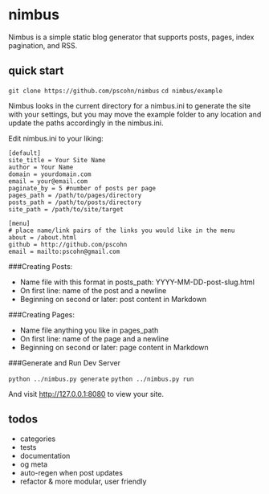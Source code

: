 # nimbus

Nimbus is a simple static blog generator that supports posts, pages, index pagination, and RSS.

## quick start

```git clone https://github.com/pscohn/nimbus```
```cd nimbus/example```

Nimbus looks in the current directory for a nimbus.ini to generate the site with your settings, but you may move the example folder to any location and update the paths accordingly in the nimbus.ini.

Edit nimbus.ini to your liking:

    [default]
    site_title = Your Site Name
    author = Your Name
    domain = yourdomain.com
    email = your@email.com
    paginate_by = 5 #number of posts per page
    pages_path = /path/to/pages/directory
    posts_path = /path/to/posts/directory
    site_path = /path/to/site/target

    [menu]
    # place name/link pairs of the links you would like in the menu
    about = /about.html
    github = http://github.com/pscohn
    email = mailto:pscohn@gmail.com

###Creating Posts:

- Name file with this format in posts_path: YYYY-MM-DD-post-slug.html
- On first line: name of the post and a newline
- Beginning on second or later: post content in Markdown

###Creating Pages:

- Name file anything you like in pages_path
- On first line: name of the page and a newline
- Beginning on second or later: page content in Markdown

###Generate and Run Dev Server

```python ../nimbus.py generate```
```python ../nimbus.py run```

And visit http://127.0.0.1:8080 to view your site.

## todos

- categories
- tests
- documentation
- og meta
- auto-regen when post updates
- refactor & more modular, user friendly
